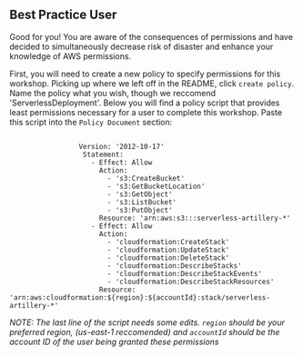 ## Best Practice User
Good for you! You are aware of the consequences of permissions and have decided to simultaneously decrease risk of disaster and enhance your knowledge of AWS permissions. 

First, you will need to create a new policy to specify permissions for this workshop. Picking up where we left off in the README, click `create policy`. 
Name the policy what you wish, though we reccomend 'ServerlessDeployment'. Below you will find a policy script that provides least permissions necessary for a user to complete this workshop. Paste this script into the `Policy Document` section:
```

                 Version: '2012-10-17'
                  Statement:
                    - Effect: Allow
                      Action:
                        - 's3:CreateBucket'
                        - 's3:GetBucketLocation'
                        - 's3:GetObject'
                        - 's3:ListBucket'
                        - 's3:PutObject'
                      Resource: 'arn:aws:s3:::serverless-artillery-*'
                    - Effect: Allow
                      Action:
                        - 'cloudformation:CreateStack'
                        - 'cloudformation:UpdateStack'
                        - 'cloudformation:DeleteStack'
                        - 'cloudformation:DescribeStacks'
                        - 'cloudformation:DescribeStackEvents'
                        - 'cloudformation:DescribeStackResources'
                      Resource: 'arn:aws:cloudformation:${region}:${accountId}:stack/serverless-artillery-*'
```
*NOTE: The last line of the script needs some edits. `region` should be your preferred region, (us-east-1 reccomended) and `accountId` should be the account ID of the user being granted these permissions*
